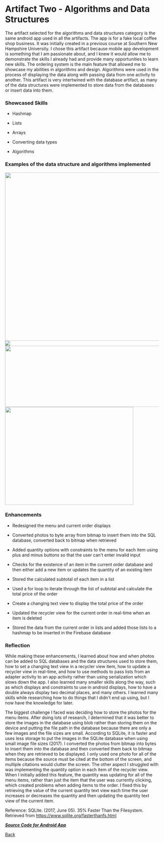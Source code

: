 # Artifact Two - Algorithms and Data Structures 

The artifact selected for the algorithms and data structures category is the same android app used in all the artifacts. The app is for a fake local coffee shop business. It was initially created in a previous course at Southern New Hampshire University. I chose this artifact because mobile app development is something that I am passionate about, and I knew it would allow me to demonstrate the skills I already had and provide many opportunities to learn new skills. The ordering system is the main feature that allowed me to showcase my abilities in algorithms and design. Algorithms were used in the process of displaying the data along with passing data from one activity to another. This artifact is very intertwined with the database artifact, as many of the data structures were implemented to store data from the databases or insert data into them. 

### Showcased Skills

- Hashmap

- Lists

- Arrays

- Converting data types 

- Algorithms

### Examples of the data structure and algorithms implemented

<img src="https://clarissaworrell.github.io/Order%20Model.png" height="550" width="600">

<img src="https://clarissaworrell.github.io/Byte%20array%20and%20Bitmap.png">

<img src="https://clarissaworrell.github.io/Order%20item%20lists.png" height="200" width="670">

<img src="https://clarissaworrell.github.io/Display%20total.png" height="320" width="420">


### Enhancements 

- Redesigned the menu and current order displays

- Converted photos to byte array from bitmap to insert them into the SQL database, converted back to bitmap when retrieved

- Added quantity options with constraints to the menu for each item using plus and minus buttons so that the user can't enter invalid input

- Checks for the existence of an item in the current order database and then either add a new item or updates the quantity of an existing item

- Stored the calculated subtotal of each item in a list

- Used a for loop to iterate through the list of subtotal and calculate the total price of the order

- Create a changing text view to display the total price of the order

- Updated the recycler view for the current order in real-time when an item is deleted

- Stored the data from the current order in lists and added those lists to a hashmap to be inserted in the Firebase database 

### Reflection

While making these enhancements, I learned about how and when photos can be added to SQL databases and the data structures used to store them, how to set a changing text view in a recycler view item, how to update a recycler view in real-time, and how to use methods to pass lists from an adapter activity to an app activity rather than using serialization which slows down the app. I also learned many smaller skills along the way, such as which displays and constraints to use in android displays, how to have a double always display two decimal places, and many others. I learned many skills while researching how to do things that I didn't end up using, but I now have the knowledge for later. 

The biggest challenge I faced was deciding how to store the photos for the menu items. After doing lots of research, I determined that it was better to store the images in the database using blob rather than storing them on the device and putting the file path in the database because there are only a few images and the file sizes are small. According to SQLite, it is faster and uses less storage to put the images in the SQLite database when using small image file sizes (2017). I converted the photos from bitmap into bytes to insert them into the database and then converted them back to bitmap when they are retrieved to be displayed. I only used one photo for all of the items because the source must be cited at the bottom of the screen, and multiple citations would clutter the screen. The other aspect I struggled with was implementing the quantity option in each item of the recycler view. When I initially added this feature, the quantity was updating for all of the menu items, rather than just the item that the user was currently clicking, which created problems when adding items to the order. I fixed this by retrieving the value of the current quantity text view each time the user increases or decreases the quantity and then updating the quantity text view of the current item.

Reference: SQLite. (2017, June 05). 35% Faster Than the Filesystem. Retrieved from https://www.sqlite.org/fasterthanfs.html

[***Source Code for Android App***](https://clarissaworrell.github.io/ArtifactThree)

[Back](https://clarissaworrell.github.io/)
